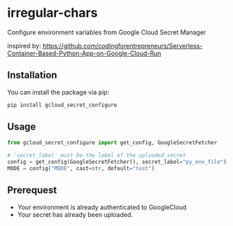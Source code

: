 # irregular-chars
Configure environment variables from Google Cloud Secret Manager

inspired by: https://github.com/codingforentrepreneurs/Serverless-Container-Based-Python-App-on-Google-Cloud-Run

## Installation

You can install the package via pip:
```bash
pip install gcloud_secret_configure
```

## Usage
```py
from gcloud_secret_configure import get_config, GoogleSecretFetcher

# 'secret_label' must be the label of the uploaded secret
config = get_config(GoogleSecretFetcher(), secret_label="py_env_file")
MODE = config("MODE", cast=str, default="test")
```

## Prerequest
- Your environment is already authenticated to GoogleCloud
- Your secret has already been uploaded.
